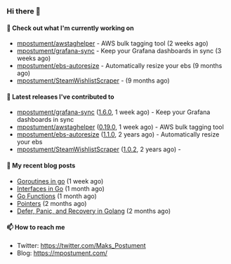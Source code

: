 ### Hi there 👋

#### 👷 Check out what I'm currently working on

- [mpostument/awstaghelper](https://github.com/mpostument/awstaghelper) - AWS bulk tagging tool (2 weeks ago)
- [mpostument/grafana-sync](https://github.com/mpostument/grafana-sync) - Keep your Grafana dashboards in sync (3 weeks ago)
- [mpostument/ebs-autoresize](https://github.com/mpostument/ebs-autoresize) - Automatically resize your ebs (9 months ago)
- [mpostument/SteamWishlistScraper](https://github.com/mpostument/SteamWishlistScraper) -  (9 months ago)

#### 🔭 Latest releases I've contributed to

- [mpostument/grafana-sync](https://github.com/mpostument/grafana-sync) ([1.6.0](https://github.com/mpostument/grafana-sync/releases/tag/1.6.0), 1 week ago) - Keep your Grafana dashboards in sync
- [mpostument/awstaghelper](https://github.com/mpostument/awstaghelper) ([0.19.0](https://github.com/mpostument/awstaghelper/releases/tag/0.19.0), 1 week ago) - AWS bulk tagging tool
- [mpostument/ebs-autoresize](https://github.com/mpostument/ebs-autoresize) ([1.1.0](https://github.com/mpostument/ebs-autoresize/releases/tag/1.1.0), 2 years ago) - Automatically resize your ebs
- [mpostument/SteamWishlistScraper](https://github.com/mpostument/SteamWishlistScraper) ([1.0.2](https://github.com/mpostument/SteamWishlistScraper/releases/tag/1.0.2), 2 years ago) - 

#### 📜 My recent blog posts

- [Goroutines in go](https://mpostument.com/2023/02/20/go-routines/) (1 week ago)
- [Interfaces in Go](https://mpostument.com/2023/01/15/go-interfaces/) (1 month ago)
- [Go Functions](https://mpostument.com/2023/01/06/go-functions/) (1 month ago)
- [Pointers](https://mpostument.com/2022/12/30/go-pointers/) (2 months ago)
- [Defer, Panic, and Recovery in Golang](https://mpostument.com/2022/12/22/go-defer-panic/) (2 months ago)

#### 📫 How to reach me

- Twitter: https://twitter.com/Maks_Postument
- Blog: https://mpostument.com/
